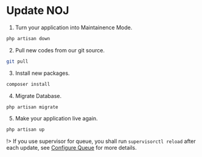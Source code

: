 # Update NOJ

1. Turn your application into Maintainence Mode.

```bash
php artisan down
```

2. Pull new codes from our git source.

```bash
git pull
```

3. Install new packages.

```bash
composer install
```

4. Migrate Database.

```bash
php artisan migrate
```

5. Make your application live again.

```bash
php artisan up
```

!> If you use supervisor for queue, you shall run `supervisorctl reload` after each update, see [Configure Queue](noj/guide/queue.md) for more details.